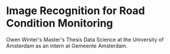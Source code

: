 # Image Recognition for Road Condition Monitoring

Owen Winter's Master's Thesis Data Science at the University of Amsterdam as an intern at Gemeente Amsterdam.
